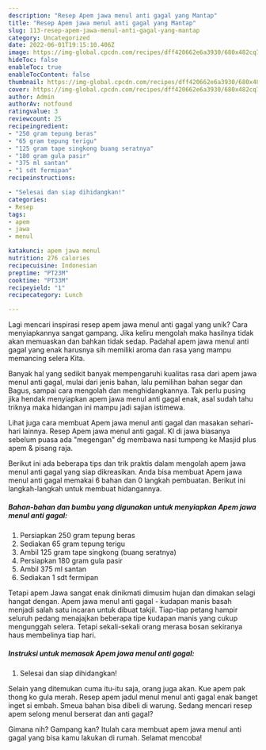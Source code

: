 ```yaml
---
description: "Resep Apem jawa menul anti gagal yang Mantap"
title: "Resep Apem jawa menul anti gagal yang Mantap"
slug: 113-resep-apem-jawa-menul-anti-gagal-yang-mantap
category: Uncategorized
date: 2022-06-01T19:15:10.406Z
image: https://img-global.cpcdn.com/recipes/dff420662e6a3930/680x482cq70/apem-jawa-menul-anti-gagal-foto-resep-utama.jpg
hideToc: false
enableToc: true
enableTocContent: false
thumbnail: https://img-global.cpcdn.com/recipes/dff420662e6a3930/680x482cq70/apem-jawa-menul-anti-gagal-foto-resep-utama.jpg
cover: https://img-global.cpcdn.com/recipes/dff420662e6a3930/680x482cq70/apem-jawa-menul-anti-gagal-foto-resep-utama.jpg
author: Admin
authorAv: notfound
ratingvalue: 3
reviewcount: 25
recipeingredient:
- "250 gram tepung beras"
- "65 gram tepung terigu"
- "125 gram tape singkong buang seratnya"
- "180 gram gula pasir"
- "375 ml santan"
- "1 sdt fermipan"
recipeinstructions:

- "Selesai dan siap dihidangkan!"
categories:
- Resep
tags:
- apem
- jawa
- menul

katakunci: apem jawa menul 
nutrition: 276 calories
recipecuisine: Indonesian
preptime: "PT23M"
cooktime: "PT33M"
recipeyield: "1"
recipecategory: Lunch

---
```





Lagi mencari inspirasi resep apem jawa menul anti gagal yang unik? Cara menyiapkannya sangat gampang. Jika keliru mengolah maka hasilnya tidak akan memuaskan dan bahkan tidak sedap. Padahal apem jawa menul anti gagal yang enak harusnya sih memiliki aroma dan rasa yang mampu memancing selera Kita.





Banyak hal yang sedikit banyak mempengaruhi kualitas rasa dari apem jawa menul anti gagal, mulai dari jenis bahan, lalu pemilihan bahan segar dan Bagus, sampai cara mengolah dan menghidangkannya. Tak perlu pusing jika hendak menyiapkan apem jawa menul anti gagal enak,      asal sudah tahu triknya maka hidangan ini mampu jadi sajian istimewa.














Lihat juga cara membuat Apem jawa menul anti gagal dan masakan sehari-hari lainnya. Resep Apem jawa menul anti gagal. Kl di jawa biasanya sebelum puasa ada &#34;megengan&#34; dg membawa nasi tumpeng ke Masjid plus apem &amp; pisang raja.






Berikut ini ada beberapa tips dan trik praktis dalam mengolah apem jawa menul anti gagal yang siap dikreasikan. Anda bisa membuat Apem jawa menul anti gagal memakai 6 bahan dan 0 langkah pembuatan. Berikut ini langkah-langkah untuk membuat hidangannya.

<!--inarticleads1-->

##### Bahan-bahan dan bumbu yang digunakan untuk menyiapkan Apem jawa menul anti gagal:

1. Persiapkan 250 gram tepung beras
1. Sediakan 65 gram tepung terigu
1. Ambil 125 gram tape singkong (buang seratnya)
1. Persiapkan 180 gram gula pasir
1. Ambil 375 ml santan
1. Sediakan 1 sdt fermipan


Tetapi apem Jawa sangat enak dinikmati dimusim hujan dan dimakan selagi hangat dengan. Apem jawa menul anti gagal - kudapan manis basah menjadi salah satu incaran untuk dibuat takjil. Tiap-tiap petang hampir seluruh pedang menajajkan beberapa tipe kudapan manis yang cukup mengunggah selera. Tetapi sekali-sekali orang merasa bosan sekiranya haus membelinya tiap hari. 

<!--inarticleads2-->

##### Instruksi untuk memasak Apem jawa menul anti gagal:


1. Selesai dan siap dihidangkan!

Selain yang ditemukan cuma itu-itu saja, orang juga akan. Kue apem pak thong ko gula merah. Resep apem jadul menul menul anti gagal enak banget inget si embah. Smeua bahan bisa dibeli di warung. Sedang mencari resep apem selong menul berserat dan anti gagal? 

Gimana nih? Gampang kan? Itulah cara membuat apem jawa menul anti gagal yang bisa kamu lakukan di rumah. Selamat mencoba!

